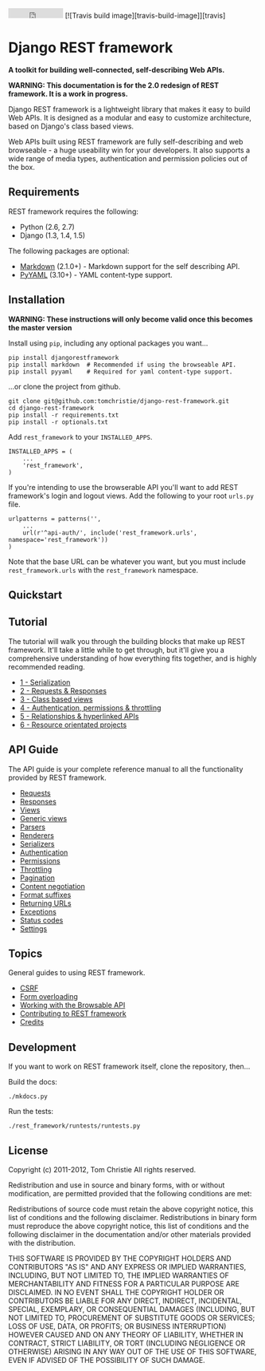 <iframe src="http://ghbtns.com/github-btn.html?user=tomchristie&amp;repo=django-rest-framework&amp;type=watch&amp;count=true" allowtransparency="true" frameborder="0" scrolling="0" width="110px" height="20px"></iframe>
[![Travis build image][travis-build-image]][travis]

# Django REST framework

**A toolkit for building well-connected, self-describing Web APIs.**

**WARNING: This documentation is for the 2.0 redesign of REST framework.  It is a work in progress.**

Django REST framework is a lightweight library that makes it easy to build Web APIs.  It is designed as a modular and easy to customize architecture, based on Django's class based views.

Web APIs built using REST framework are fully self-describing and web browseable - a huge useability win for your developers.  It also supports a wide range of media types, authentication and permission policies out of the box.

## Requirements

REST framework requires the following:

* Python (2.6, 2.7)
* Django (1.3, 1.4, 1.5)

The following packages are optional:

* [Markdown][markdown] (2.1.0+) - Markdown support for the self describing API.
* [PyYAML][yaml] (3.10+) - YAML content-type support.

## Installation

**WARNING: These instructions will only become valid once this becomes the master version**

Install using `pip`, including any optional packages you want...

    pip install djangorestframework
    pip install markdown  # Recommended if using the browseable API.
    pip install pyyaml    # Required for yaml content-type support.

...or clone the project from github.

    git clone git@github.com:tomchristie/django-rest-framework.git
    cd django-rest-framework
    pip install -r requirements.txt
    pip install -r optionals.txt

Add `rest_framework` to your `INSTALLED_APPS`.

    INSTALLED_APPS = (
        ...
        'rest_framework',        
    )

If you're intending to use the browserable API you'll want to add REST framework's login and logout views.  Add the following to your root `urls.py` file.

    urlpatterns = patterns('',
        ...
        url(r'^api-auth/', include('rest_framework.urls', namespace='rest_framework'))
    )

Note that the base URL can be whatever you want, but you must include `rest_framework.urls` with the `rest_framework` namespace.

## Quickstart



## Tutorial

The tutorial will walk you through the building blocks that make up REST framework.   It'll take a little while to get through, but it'll give you a comprehensive understanding of how everything fits together, and is highly recommended reading.

* [1 - Serialization][tut-1]
* [2 - Requests & Responses][tut-2]
* [3 - Class based views][tut-3]
* [4 - Authentication, permissions & throttling][tut-4]
* [5 - Relationships & hyperlinked APIs][tut-5]
* [6 - Resource orientated projects][tut-6]

## API Guide

The API guide is your complete reference manual to all the functionality provided by REST framework.

* [Requests][request]
* [Responses][response]
* [Views][views]
* [Generic views][generic-views]
* [Parsers][parsers]
* [Renderers][renderers]
* [Serializers][serializers]
* [Authentication][authentication]
* [Permissions][permissions]
* [Throttling][throttling]
* [Pagination][pagination]
* [Content negotiation][contentnegotiation]
* [Format suffixes][formatsuffixes]
* [Returning URLs][reverse]
* [Exceptions][exceptions]
* [Status codes][status]
* [Settings][settings]

## Topics

General guides to using REST framework.

* [CSRF][csrf]
* [Form overloading][formoverloading]
* [Working with the Browsable API][browsableapi]
* [Contributing to REST framework][contributing]
* [Credits][credits]

## Development

If you want to work on REST framework itself, clone the repository, then...

Build the docs:

    ./mkdocs.py

Run the tests:

    ./rest_framework/runtests/runtests.py

## License

Copyright (c) 2011-2012, Tom Christie
All rights reserved.

Redistribution and use in source and binary forms, with or without 
modification, are permitted provided that the following conditions are met:

Redistributions of source code must retain the above copyright notice, this 
list of conditions and the following disclaimer.
Redistributions in binary form must reproduce the above copyright notice, this 
list of conditions and the following disclaimer in the documentation and/or 
other materials provided with the distribution.

THIS SOFTWARE IS PROVIDED BY THE COPYRIGHT HOLDERS AND CONTRIBUTORS "AS IS" AND 
ANY EXPRESS OR IMPLIED WARRANTIES, INCLUDING, BUT NOT LIMITED TO, THE IMPLIED 
WARRANTIES OF MERCHANTABILITY AND FITNESS FOR A PARTICULAR PURPOSE ARE 
DISCLAIMED. IN NO EVENT SHALL THE COPYRIGHT HOLDER OR CONTRIBUTORS BE LIABLE 
FOR ANY DIRECT, INDIRECT, INCIDENTAL, SPECIAL, EXEMPLARY, OR CONSEQUENTIAL 
DAMAGES (INCLUDING, BUT NOT LIMITED TO, PROCUREMENT OF SUBSTITUTE GOODS OR 
SERVICES; LOSS OF USE, DATA, OR PROFITS; OR BUSINESS INTERRUPTION) HOWEVER 
CAUSED AND ON ANY THEORY OF LIABILITY, WHETHER IN CONTRACT, STRICT LIABILITY, 
OR TORT (INCLUDING NEGLIGENCE OR OTHERWISE) ARISING IN ANY WAY OUT OF THE USE 
OF THIS SOFTWARE, EVEN IF ADVISED OF THE POSSIBILITY OF SUCH DAMAGE.

[travis]: http://travis-ci.org/tomchristie/django-rest-framework?branch=restframework2
[travis-build-image]: https://secure.travis-ci.org/tomchristie/django-rest-framework.png?branch=restframework2
[urlobject]: https://github.com/zacharyvoase/urlobject
[markdown]: http://pypi.python.org/pypi/Markdown/
[yaml]: http://pypi.python.org/pypi/PyYAML

[tut-1]: tutorial/1-serialization.md
[tut-2]: tutorial/2-requests-and-responses.md
[tut-3]: tutorial/3-class-based-views.md
[tut-4]: tutorial/4-authentication-permissions-and-throttling.md
[tut-5]: tutorial/5-relationships-and-hyperlinked-apis.md
[tut-6]: tutorial/6-resource-orientated-projects.md

[request]: api-guide/requests.md
[response]: api-guide/responses.md
[views]: api-guide/views.md
[generic-views]: api-guide/generic-views.md
[parsers]: api-guide/parsers.md
[renderers]: api-guide/renderers.md
[serializers]: api-guide/serializers.md
[authentication]: api-guide/authentication.md
[permissions]: api-guide/permissions.md
[throttling]: api-guide/throttling.md
[pagination]: api-guide/pagination.md
[contentnegotiation]: api-guide/content-negotiation.md
[formatsuffixes]: api-guide/format-suffixes.md
[reverse]: api-guide/reverse.md
[exceptions]: api-guide/exceptions.md
[status]: api-guide/status-codes.md
[settings]: api-guide/settings.md

[csrf]: topics/csrf.md
[formoverloading]: topics/formoverloading.md
[browsableapi]: topics/browsable-api.md
[contributing]: topics/contributing.md
[credits]: topics/credits.md
